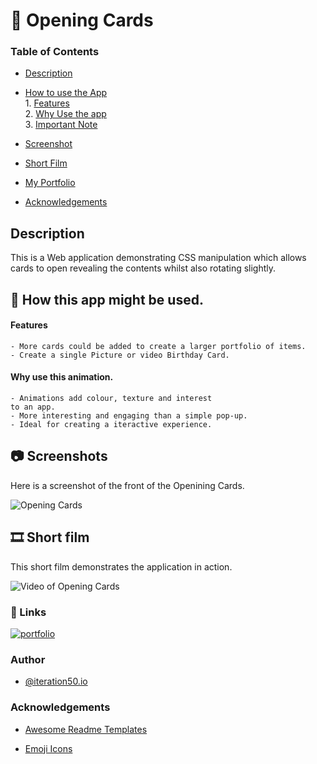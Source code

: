 # 📝 Opening Cards


### Table of Contents
* [Description](#description)<br>
* [How to use the App](#how-this-app-might-be-used)
            <br>1. [Features](#features)<br>2. [Why Use the app](#why-use-this-animation)<br>3. [Important Note](#important-note)<br>

* [Screenshot](#📷-screenshots)<br>
* [Short Film](#🎞️-short-film)<br>
* [My Portfolio](#🔗-links)<br>
* [Acknowledgements](#acknowledgements)<br>


## Description
 This is a Web application demonstrating CSS manipulation which allows cards to open revealing the contents whilst also rotating slightly.

##  📖 How this app might be used.
#### Features

```
- More cards could be added to create a larger portfolio of items.
- Create a single Picture or video Birthday Card.

```

#### Why use this animation.

```
- Animations add colour, texture and interest 
to an app.
- More interesting and engaging than a simple pop-up.  
- Ideal for creating a iteractive experience.
```

## 📷 Screenshots

Here is a screenshot of the front of the Openining Cards.

![Opening Cards](./assets/images/Openingcards.png)
                                                                                             

##  🎞️ Short film

This short film demonstrates the application in action.

![Video of Opening Cards](./assets/images/Opencards.gif)

### 🔗 Links
[![portfolio](https://img.shields.io/badge/my_Student_portfolio-000?style=for-the-badge&logo=ko-fi&logoColor=white)](https://github.com/AbriCS)

### Author
- [@iteration50.io](https://www.iteration50.io/)

### Acknowledgements

 - [Awesome Readme Templates](https://awesomeopensource.com/project/elangosundar/awesome-README-templates)
   
 - [Emoji Icons](https://github.com/ikatyang/emoji-cheat-sheet/blob/master/README.md)

